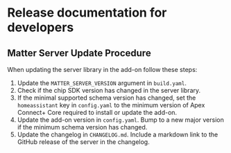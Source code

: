 # Release documentation for developers

## Matter Server Update Procedure

When updating the server library in the add-on follow these steps:

1. Update the `MATTER_SERVER_VERSION` argument in `build.yaml`.
2. Check if the chip SDK version has changed in the server library.
3. If the minimal supported schema version has changed, set the `homeassistant` key in `config.yaml` to the minimum version of Apex Connect+ Core required to install or update the add-on.
4. Update the add-on version in `config.yaml`. Bump to a new major version if the minimum schema version has changed.
5. Update the changelog in `CHANGELOG.md`. Include a markdown link to the GitHub release of the server in the changelog.
